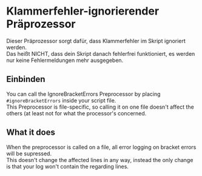 # Klammerfehler-ignorierender Präprozessor

Dieser Präprozessor sorgt dafür, dass Klammerfehler im Skript ignoriert werden.  
Das heißt NICHT, dass dein Skript danach fehlerfrei funktioniert, es werden nur keine Fehlermeldungen mehr ausgegeben.

## Einbinden

You can call the IgnoreBracketErrors Preprocessor by placing `#ignoreBracketErrors` inside your script file.  
This Preprocessor is file-specific, so calling it on one file doesn't affect the others (at least not for what the processor's concerned.

## What it does

When the preprocessor is called on a file, all error logging on bracket errors will be supressed.  
This doesn't change the affected lines in any way, instead the only change is that your log won't contain the regarding lines.